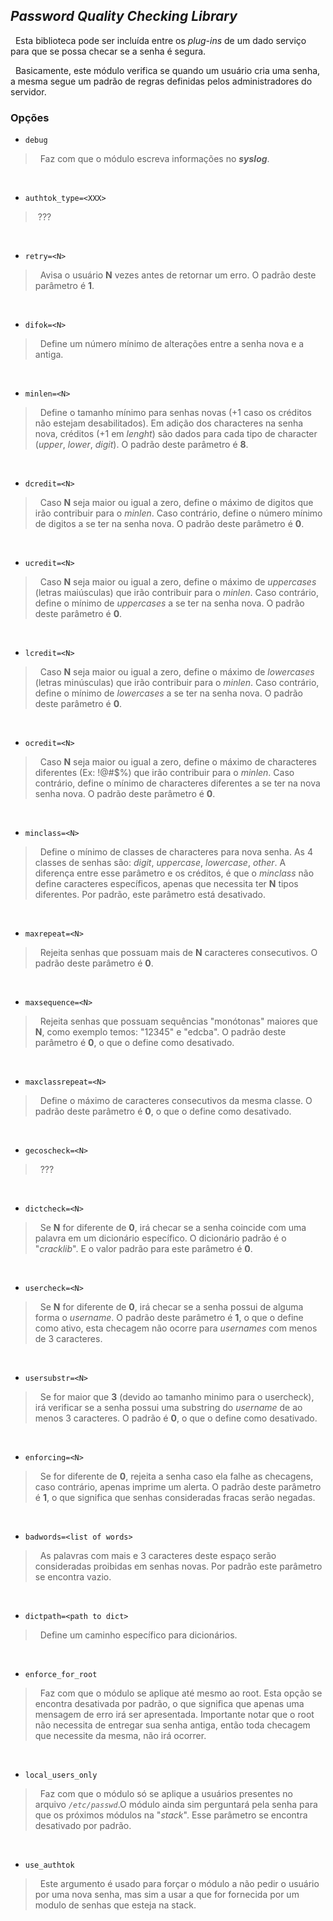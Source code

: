 ## *Password Quality Checking Library*
&nbsp; Esta biblioteca pode ser incluída entre os *plug-ins* de um dado serviço para que se possa checar se a senha é segura.

&nbsp; Basicamente, este módulo verifica se quando um usuário cria uma senha, a mesma segue um padrão de regras definidas pelos administradores do servidor.

### Opções

- `debug`
>&nbsp; Faz com que o módulo escreva informações no _**syslog**_.

<br>

- `authtok_type=<XXX>`
>&nbsp;???

<br>

- `retry=<N>`
>&nbsp; Avisa o usuário **N** vezes antes de retornar um erro. O padrão deste parâmetro é **1**.

<br>

- `difok=<N>`
>&nbsp; Define um número mínimo de alterações entre a senha nova e a antiga.

<br>

- `minlen=<N>`
>&nbsp; Define o tamanho mínimo para senhas novas (+1 caso os créditos não estejam desabilitados). Em adição dos characteres na senha nova, créditos (+1 em *lenght*) são dados para cada tipo de character (*upper*, *lower*, *digit*). O padrão deste parâmetro é **8**.

<br>

- `dcredit=<N>`
>&nbsp; Caso **N** seja maior ou igual a zero, define o máximo de digitos que irão contribuir para o *minlen*. Caso contrário, define o número mínimo de digitos a se ter na senha nova. O padrão deste parâmetro é **0**.

<br>

- `ucredit=<N>`
>&nbsp; Caso **N** seja maior ou igual a zero, define o máximo de *uppercases* (letras maiúsculas) que irão contribuir para o *minlen*. Caso contrário, define o mínimo de *uppercases* a se ter na senha nova. O padrão deste parâmetro é **0**.

<br>

- `lcredit=<N>`
>&nbsp; Caso **N** seja maior ou igual a zero, define o máximo de *lowercases* (letras minúsculas) que irão contribuir para o *minlen*. Caso contrário, define o mínimo de *lowercases* a se ter na senha nova. O padrão deste parâmetro é **0**.

<br>

- `ocredit=<N>`
>&nbsp; Caso **N** seja maior ou igual a zero, define o máximo de characteres diferentes (Ex: !@#$%) que irão contribuir para o *minlen*. Caso contrário, define o mínimo de characteres diferentes a se ter na nova senha nova. O padrão deste parâmetro é **0**.

<br>

- `minclass=<N>`
>&nbsp; Define o mínimo de classes de characteres para nova senha. As 4 classes de senhas são: *digit*, *uppercase*, *lowercase*, *other*. A diferença entre esse parâmetro e os créditos, é que o *minclass* não define caracteres específicos, apenas que necessita ter **N** tipos diferentes. Por padrão, este parâmetro está desativado.

<br>

- `maxrepeat=<N>`
>&nbsp; Rejeita senhas que possuam mais de **N** caracteres consecutivos. O padrão deste parâmetro é **0**.

<br>

- `maxsequence=<N>`
>&nbsp; Rejeita senhas que possuam sequências "monótonas" maiores que **N**, como exemplo temos: "12345" e "edcba". O padrão deste parâmetro é **0**, o que o define como desativado.

<br>

- `maxclassrepeat=<N>`
>&nbsp; Define o máximo de caracteres consecutivos da mesma classe. O padrão deste parâmetro é **0**, o que o define como desativado.

<br>

- `gecoscheck=<N>`
>&nbsp; ???

<br>

- `dictcheck=<N>`
>&nbsp; Se **N** for diferente de **0**, irá checar se a senha coincide com uma palavra em um dicionário específico. O dicionário padrão é o "*cracklib*". E o valor padrão para este parâmetro é **0**.

<br>

- `usercheck=<N>`
>&nbsp; Se **N** for diferente de **0**, irá checar se a senha possui de alguma forma o *username*. O padrão deste parâmetro é **1**, o que o define como ativo, esta checagem não ocorre para *usernames* com menos de 3 caracteres.

<br>

- `usersubstr=<N>`
>&nbsp; Se for maior que **3** (devido ao tamanho minimo para o usercheck), irá verificar se a senha possui uma substring do *username* de ao menos 3 caracteres. O padrão é **0**, o que o define como desativado.

<br>

- `enforcing=<N>`
>&nbsp; Se for diferente de **0**, rejeita a senha caso ela falhe as checagens, caso contrário, apenas imprime um alerta. O padrão deste parâmetro é **1**, o que significa que senhas consideradas fracas serão negadas.

<br>

- `badwords=<list of words>`
>&nbsp; As palavras com mais e 3 caracteres deste espaço serão consideradas proibidas em senhas novas. Por padrão este parâmetro se encontra vazio.

<br>

- `dictpath=<path to dict>`
>&nbsp; Define um caminho específico para dicionários.

<br>

- `enforce_for_root`
>&nbsp; Faz com que o módulo se aplique até mesmo ao root. Esta opção se encontra desativada por padrão, o que significa que apenas uma mensagem de erro irá ser apresentada. Importante notar que o root não necessita de entregar sua senha antiga, então toda checagem que necessite da mesma, não irá ocorrer.

<br>

- `local_users_only`
>&nbsp; Faz com que o módulo só se aplique a usuários presentes no arquivo *`/etc/passwd`*.O módulo ainda sim perguntará pela senha para que os próximos módulos na "*stack*". Esse parâmetro se encontra desativado por padrão.

<br>

- `use_authtok`
>&nbsp; Este argumento é usado para forçar o módulo a não pedir o usuário por uma nova senha, mas sim a usar a que for fornecida por um modulo de senhas que esteja na stack.

<br>
